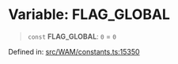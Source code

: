 # Variable: FLAG\_GLOBAL

> `const` **FLAG\_GLOBAL**: `0` = `0`

Defined in: [src/WAM/constants.ts:15350](https://github.com/Fokusdotid/Baileys/blob/4cdf75fe48f9b13e8084d341633612ce49e934bd/src/WAM/constants.ts#L15350)

